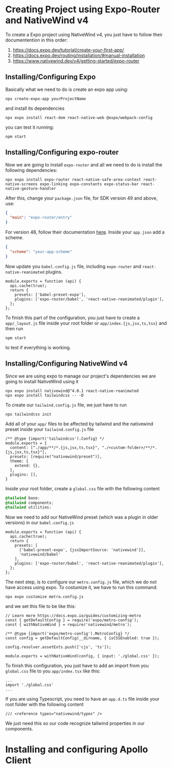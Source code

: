 # Creating Project using Expo-Router and NativeWind v4
To create a Expo project using NativeWind v4, you just have to follow their documentention in this order:

  1. https://docs.expo.dev/tutorial/create-your-first-app/
  2. https://docs.expo.dev/routing/installation/#manual-installation
  3. https://www.nativewind.dev/v4/getting-started/expo-router

## Installing/Configuring Expo
Basically what we need to do is create an expo app using:
```
npx create-expo-app yourProjectName
```
and install its dependencies
```
npx expo install react-dom react-native-web @expo/webpack-config
```
you can test it running:
```
npm start
```

## Installing/Configuring expo-router
Now we are going to install `expo-router` and all we need to do is install the following dependencies:
```
npx expo install expo-router react-native-safe-area-context react-native-screens expo-linking expo-constants expo-status-bar react-native-gesture-handler
```
After this, change your `package.json` file, for SDK version 49 and above, use:
```JSON
{
  "main": "expo-router/entry"
}
```
For version 48, follow their documentation [here](https://docs.expo.dev/routing/installation/#setup-entry-point).
Inside your `app.json` add a scheme.
```JSON
{
  "scheme": "your-app-scheme"
}
```
Now update you `babel.config.js` file, including `expo-router` and `react-native-reanimated` plugins.

```JS
module.exports = function (api) {
  api.cache(true);
  return {
    presets: ['babel-preset-expo'],
    plugins: ['expo-router/babel', 'react-native-reanimated/plugin'],
  };
};
```
To finish this part of the configuration, you just have to create a `app/_layout.js` file inside your root folder or `app/index.{js,jsx,ts,tsx}` and then run 
```
npm start
```
to test if everything is working.

## Installing/Configuring NativeWind v4
Since we are using expo to manage our project's dependencies we are going to install NativeWind using it
```
npx expo install nativewind@^4.0.1 react-native-reanimated
npx expo install tailwindcss -- -D
```
To create our `tailwind.config.js` file, we just have to run
```
npx tailwindcss init
```
Add all of your `app/` files to be affected by tailwind and the nativewind preset inside your `tailwind.config.js` file
```JS
/** @type {import('tailwindcss').Config} */
module.exports = {
  content: ["./app/**/*.{js,jsx,ts,tsx}", "./<custom-folder>/**/*.{js,jsx,ts,tsx}"],
  presets: [require("nativewind/preset")],
  theme: {
    extend: {},
  },
  plugins: [],
}
```

Inside your root folder, create a `global.css` file with the following content
```CSS
@tailwind base;
@tailwind components;
@tailwind utilities;
```
Now we need to add our NativeWind preset (which was a plugin in older versions) in our `babel.config.js`
```JS
module.exports = function (api) {
  api.cache(true);
  return {
    presets: [
      ['babel-preset-expo', {jsxImportSource: 'nativewind'}],
      'nativewind/babel'
    ],
    plugins: ['expo-router/babel', 'react-native-reanimated/plugin'],
  };
};
```
The next step, is to configure our `metro.config.js` file, which we do not have access using expo. To costumize it, we have to run this command:
```
npx expo customize metro.config.js
```
and we set this file to be like this:
```JS
// Learn more https://docs.expo.io/guides/customizing-metro
const { getDefaultConfig } = require('expo/metro-config');
const { withNativeWind } = require('nativewind/metro');

/** @type {import('expo/metro-config').MetroConfig} */
const config = getDefaultConfig(__dirname, { isCSSEnabled: true });

config.resolver.assetExts.push(['cjs', 'ts']);

module.exports = withNativeWind(config, { input: './global.css' });
```
To finish this configuration, you just have to add an import from you `global.css` file to you `app/index.tsx` like this:
```TSX
...
import './global.css'
...

```
If you are using Typescript, you need to have an `app.d.ts` file inside your root folder with the following content
```TS
/// <reference types="nativewind/types" />
```
We just need this so our code recognize tailwind properties in our components.
# Installing and configuring Apollo Client
